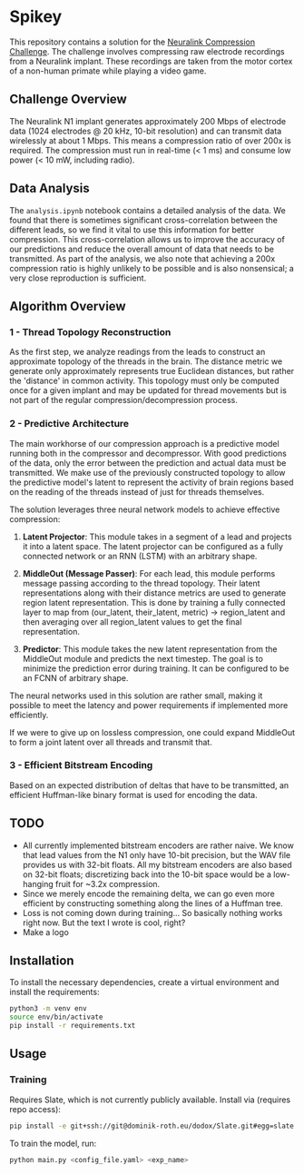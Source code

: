 # Spikey

This repository contains a solution for the [Neuralink Compression Challenge](https://content.neuralink.com/compression-challenge/README.html). The challenge involves compressing raw electrode recordings from a Neuralink implant. These recordings are taken from the motor cortex of a non-human primate while playing a video game.

## Challenge Overview

The Neuralink N1 implant generates approximately 200 Mbps of electrode data (1024 electrodes @ 20 kHz, 10-bit resolution) and can transmit data wirelessly at about 1 Mbps. This means a compression ratio of over 200x is required. The compression must run in real-time (< 1 ms) and consume low power (< 10 mW, including radio).

## Data Analysis

The `analysis.ipynb` notebook contains a detailed analysis of the data. We found that there is sometimes significant cross-correlation between the different leads, so we find it vital to use this information for better compression. This cross-correlation allows us to improve the accuracy of our predictions and reduce the overall amount of data that needs to be transmitted. As part of the analysis, we also note that achieving a 200x compression ratio is highly unlikely to be possible and is also nonsensical; a very close reproduction is sufficient.

## Algorithm Overview

### 1 - Thread Topology Reconstruction

As the first step, we analyze readings from the leads to construct an approximate topology of the threads in the brain. The distance metric we generate only approximately represents true Euclidean distances, but rather the 'distance' in common activity. This topology must only be computed once for a given implant and may be updated for thread movements but is not part of the regular compression/decompression process.

### 2 - Predictive Architecture

The main workhorse of our compression approach is a predictive model running both in the compressor and decompressor. With good predictions of the data, only the error between the prediction and actual data must be transmitted. We make use of the previously constructed topology to allow the predictive model's latent to represent the activity of brain regions based on the reading of the threads instead of just for threads themselves.

The solution leverages three neural network models to achieve effective compression:

1. **Latent Projector**: This module takes in a segment of a lead and projects it into a latent space. The latent projector can be configured as a fully connected network or an RNN (LSTM) with an arbitrary shape.

2. **MiddleOut (Message Passer)**: For each lead, this module performs message passing according to the thread topology. Their latent representations along with their distance metrics are used to generate region latent representation. This is done by training a fully connected layer to map from (our_latent, their_latent, metric) -> region_latent and then averaging over all region_latent values to get the final representation.

3. **Predictor**: This module takes the new latent representation from the MiddleOut module and predicts the next timestep. The goal is to minimize the prediction error during training. It can be configured to be an FCNN of arbitrary shape.

The neural networks used in this solution are rather small, making it possible to meet the latency and power requirements if implemented more efficiently.

If we were to give up on lossless compression, one could expand MiddleOut to form a joint latent over all threads and transmit that.

### 3 - Efficient Bitstream Encoding

Based on an expected distribution of deltas that have to be transmitted, an efficient Huffman-like binary format is used for encoding the data.

## TODO

- All currently implemented bitstream encoders are rather naive. We know that lead values from the N1 only have 10-bit precision, but the WAV file provides us with 32-bit floats. All my bitstream encoders are also based on 32-bit floats; discretizing back into the 10-bit space would be a low-hanging fruit for ~3.2x compression.
- Since we merely encode the remaining delta, we can go even more efficient by constructing something along the lines of a Huffman tree.
- Loss is not coming down during training... So basically nothing works right now. But the text I wrote is cool, right?
- Make a logo

## Installation

To install the necessary dependencies, create a virtual environment and install the requirements:

```bash
python3 -m venv env
source env/bin/activate
pip install -r requirements.txt
```

## Usage

### Training

Requires Slate, which is not currently publicly available. Install via (requires repo access):

```bash
pip install -e git+ssh://git@dominik-roth.eu/dodox/Slate.git#egg=slate
```

To train the model, run:

```bash
python main.py <config_file.yaml> <exp_name>
```

